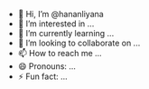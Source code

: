 - 👋 Hi, I’m @hananliyana
- 👀 I’m interested in ...
- 🌱 I’m currently learning ...
- 💞️ I’m looking to collaborate on ...
- 📫 How to reach me ...
- 😄 Pronouns: ...
- ⚡ Fun fact: ...

<!---
hananliyana/hananliyana is a ✨ special ✨ repository because its `README.md` (this file) appears on your GitHub profile.
You can click the Preview link to take a look at your changes.
--->
